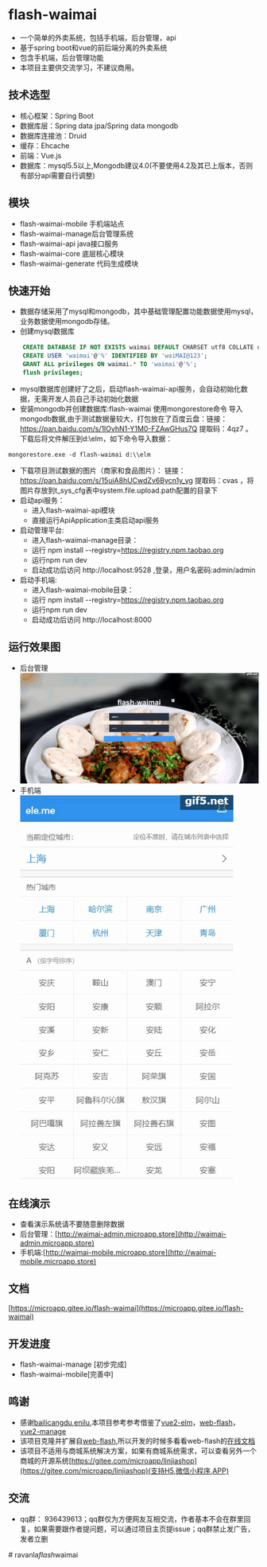 # flash-waimai
- 一个简单的外卖系统，包括手机端，后台管理，api
- 基于spring boot和vue的前后端分离的外卖系统
- 包含手机端，后台管理功能
- 本项目主要供交流学习，不建议商用。
## 技术选型
- 核心框架：Spring Boot
- 数据库层：Spring data jpa/Spring data mongodb
- 数据库连接池：Druid
- 缓存：Ehcache
- 前端：Vue.js
- 数据库：mysql5.5以上,Mongodb建议4.0(不要使用4.2及其已上版本，否则有部分api需要自行调整)

## 模块
- flash-waimai-mobile 手机端站点
- flash-waimai-manage后台管理系统
- flash-waimai-api java接口服务
- flash-waimai-core 底层核心模块
- flash-waimai-generate 代码生成模块

## 快速开始
- 数据存储采用了mysql和mongodb，其中基础管理配置功能数据使用mysql，业务数据使用mongodb存储。
- 创建mysql数据库
```sql
    CREATE DATABASE IF NOT EXISTS waimai DEFAULT CHARSET utf8 COLLATE utf8_general_ci; 
    CREATE USER 'waimai'@'%' IDENTIFIED BY 'waiMAI@123';
    GRANT ALL privileges ON waimai.* TO 'waimai'@'%';
    flush privileges;
```
- mysql数据库创建好了之后，启动flash-waimai-api服务，会自动初始化数据，无需开发人员自己手动初始化数据
- 安装mongodb并创建数据库:flash-waimai
使用mongorestore命令  导入mongodb数据,由于测试数据量较大，打包放在了百度云盘：链接：https://pan.baidu.com/s/1lOvhN1-Y1M0-FZAwGHus7Q  提取码：4qz7 。下载后将文件解压到d:\\elm，如下命令导入数据：
                                              
```
mongorestore.exe -d flash-waimai d:\\elm
```
- 下载项目测试数据的图片（商家和食品图片）： 链接：https://pan.baidu.com/s/15uiA8hUCwdZv6Bycn1y_yg 提取码：cvas   ，将图片存放到t_sys_cfg表中system.file.upload.path配置的目录下
- 启动api服务：
    - 进入flash-waimai-api模块
    - 直接运行ApiApplication主类启动api服务
- 启动管理平台:
    - 进入flash-waimai-manage目录：
    - 运行 npm install --registry=https://registry.npm.taobao.org
    - 运行npm run dev
    - 启动成功后访问 http://localhost:9528 ,登录，用户名密码:admin/admin
- 启动手机端:
    - 进入flash-waimai-mobile目录：    
    - 运行 npm install --registry=https://registry.npm.taobao.org
    - 运行npm run dev
    - 启动成功后访问 http://localhost:8000

## 运行效果图
- 后台管理
![admin](doc/admin.gif)
- 手机端    
![mobile](doc/mobile.gif)

## 在线演示
- 查看演示系统请不要随意删除数据
- 后台管理：[http://waimai-admin.microapp.store](http://waimai-admin.microapp.store)
- 手机端:[http://waimai-mobile.microapp.store](http://waimai-mobile.microapp.store)

## 文档
[https://microapp.gitee.io/flash-waimai](https://microapp.gitee.io/flash-waimai)
## 开发进度
- flash-waimai-manage [初步完成]
- flash-waimai-mobile[完善中]

## 鸣谢
- 感谢[bailicangdu](https://github.com/bailicangdu),[enilu](https://github.com/enilu),本项目参考参考借鉴了[vue2-elm](https://github.com/bailicangdu/vue2-elm)，[web-flash](https://github.com/enilu/web-flash)，[vue2-manage](https://github.com/bailicangdu/vue2-manage)
- 该项目克隆并扩展自[web-flash](https://github.com/enilu/web-flash),所以开发的时候多看看web-flash的[在线文档](http://enilu.gitee.io/web-flash)
- 该项目不适用与商城系统解决方案，如果有商城系统需求，可以查看另外一个商城的开源系统[https://gitee.com/microapp/linjiashop](https://gitee.com/microapp/linjiashop)(支持H5,微信小程序,APP)

## 交流
- qq群： 936439613；qq群仅为方便网友互相交流，作者基本不会在群里回复，如果需要跟作者提问题，可以通过项目主页提issue；qq群禁止发广告，发者立删


#   r a v a n l a _ f l a s h _ w a i m a i 
 
 